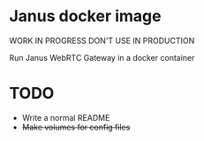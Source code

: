 # Janus docker image
WORK IN PROGRESS DON'T USE IN PRODUCTION

Run Janus WebRTC Gateway in a docker container

# TODO
- Write a normal README
- ~~Make volumes for config files~~
